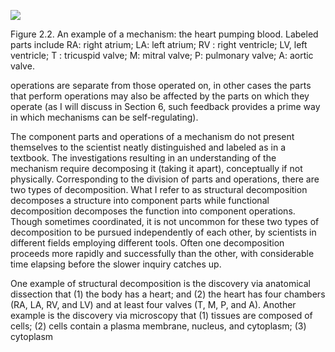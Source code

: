 ![](https://cdn.mathpix.com/cropped/2024_06_22_a15eb54412159871173cg-1.jpg?height=671&width=1108&top_left_y=199&top_left_x=206)

Figure 2.2. An example of a mechanism: the heart pumping blood. Labeled parts include RA: right atrium; LA: left atrium; $\mathrm{RV}$ : right ventricle; $\mathrm{LV}$, left ventricle; $\mathrm{T}$ : tricuspid valve; M: mitral valve; P: pulmonary valve; A: aortic valve.

operations are separate from those operated on, in other cases the parts that perform operations may also be affected by the parts on which they operate (as I will discuss in Section 6, such feedback provides a prime way in which mechanisms can be self-regulating).

The component parts and operations of a mechanism do not present themselves to the scientist neatly distinguished and labeled as in a textbook. The investigations resulting in an understanding of the mechanism require decomposing it (taking it apart), conceptually if not physically. Corresponding to the division of parts and operations, there are two types of decomposition. What I refer to as structural decomposition decomposes a structure into component parts while functional decomposition decomposes the function into component operations. Though sometimes coordinated, it is not uncommon for these two types of decomposition to be pursued independently of each other, by scientists in different fields employing different tools. Often one decomposition proceeds more rapidly and successfully than the other, with considerable time elapsing before the slower inquiry catches up.

One example of structural decomposition is the discovery via anatomical dissection that (1) the body has a heart; and (2) the heart has four chambers (RA, LA, RV, and LV) and at least four valves (T, M, P, and A). Another example is the discovery via microscopy that (1) tissues are composed of cells; (2) cells contain a plasma membrane, nucleus, and cytoplasm; (3) cytoplasm
